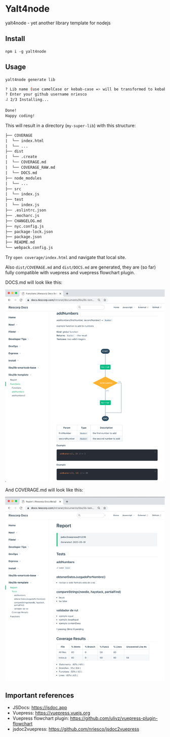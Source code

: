 # Yalt4node

yalt4node - yet another library template for nodejs

## Install

`npm i -g yalt4node`

## Usage

`yalt4node generate lib`

```bash
? Lib name (use camelCase or kebab-case => will be transformed to kebab-case) my super lib
? Enter your github username nriesco
⠼ 2/3 Installing...

Done!
Happy coding!
```

This will result in a directory (`my-super-lib`) with this structure:

```txt
├── COVERAGE
|  └── index.html
|  └── ...
├── dist
|  └── .create
|  └── COVERAGE.md
|  └── COVERAGE_RAW.md
|  └── DOCS.md
├── node_modules
|  └── ...
├── src
|  └── index.js
├── test
|  └── index.js
├── .eslintrc.json
├── .mocharc.js
├── CHANGELOG.md
├── nyc.config.js
├── package-lock.json
├── package.json
├── README.md
└── webpack.config.js
```

Try `open coverage/index.html` and navigate that local site.

Also `dist/COVERAGE.md` and `dist/DOCS.md` are generated, they are (so far) fully compatible with vuepress and vuepress flowchart plugin.


DOCS.md will look like this:

![Sample DOCS](./sampleDOCS.png)

And COVERAGE.md will look like this:

![Sample COVERAGE](./sampleCOVERAGE.png)


## Important references

- JSDocs: https://jsdoc.app
- Vuepress: https://vuepress.vuejs.org
- Vuepress flowchart plugin: https://github.com/ulivz/vuepress-plugin-flowchart
- jsdoc2vuepress: https://github.com/nriesco/jsdoc2vuepress